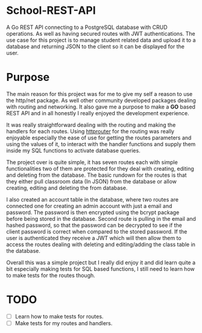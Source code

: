 # School-REST-API
A Go REST API connecting to a PostgreSQL database with CRUD operations. As well as having secured routes with JWT authentications. The use case for this project
is to manage student related data and upload it to a database and returning JSON to the client so it can be displayed for the user.

# Purpose
The main reason for this project was for me to give my self a reason to use the http/net package.
As well other community developed packages dealing with routing and networking.
It also gave me a purpose to make a **GO** based REST API and in all honestly I really enjoyed the development experience.

It was really straightforward dealing with the routing and making the handlers for each routes.
Using [httprouter](https://github.com/julienschmidt/httprouter) for the routing was really enjoyable especially the ease of use for getting the routes parameters and using the values of it, to interact with the handler functions and supply them inside my SQL functions to activate database queries.

The project over is quite simple, it has seven routes each with simple functionalities two of them are protected for they deal with creating, editing and deleting from the database. 
The basic rundown for the routes is that they either pull classroom data (In JSON) from the database or allow creating, editing and deleting the from database.

I also created an account table in the database, where two routes are connected one for creating an admin account with just a email and password.
The password is then encrypted using the bcrypt package before being stored in the database. 
Second route is pulling in the email and hashed password, so that the password can be decrypted to see if the client password is correct when compared to the stored password.
If the user is authenticated they receive a JWT which will then allow them to access the routes dealing with deleting and editing/adding the class table in the database.

Overall this was a simple project but I really did enjoy it and did learn quite a bit especially making tests for SQL based functions, I still need to learn how to make tests for 
the routes though.

# TODO
- [ ] Learn how to make tests for routes.
- [ ] Make tests for my routes and handlers.
